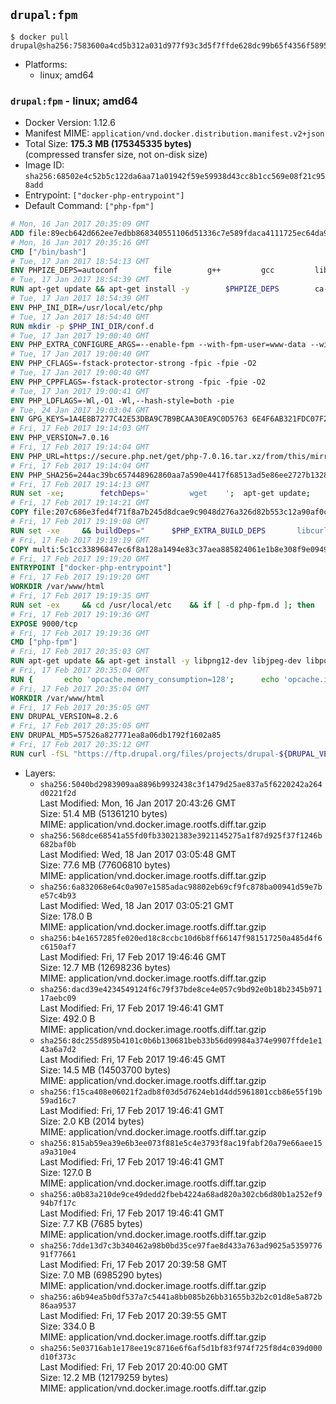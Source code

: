 ## `drupal:fpm`

```console
$ docker pull drupal@sha256:7583600a4cd5b312a031d977f93c3d5f7ffde628dc99b65f4356f5895728b5a3
```

-	Platforms:
	-	linux; amd64

### `drupal:fpm` - linux; amd64

-	Docker Version: 1.12.6
-	Manifest MIME: `application/vnd.docker.distribution.manifest.v2+json`
-	Total Size: **175.3 MB (175345335 bytes)**  
	(compressed transfer size, not on-disk size)
-	Image ID: `sha256:68502e4c52b5c122da6aa71a01942f59e59938d43cc8b1cc569e08f21c958add`
-	Entrypoint: `["docker-php-entrypoint"]`
-	Default Command: `["php-fpm"]`

```dockerfile
# Mon, 16 Jan 2017 20:35:09 GMT
ADD file:89ecb642d662ee7edbb868340551106d51336c7e589fdaca4111725ec64da957 in / 
# Mon, 16 Jan 2017 20:35:16 GMT
CMD ["/bin/bash"]
# Tue, 17 Jan 2017 18:54:13 GMT
ENV PHPIZE_DEPS=autoconf 		file 		g++ 		gcc 		libc-dev 		make 		pkg-config 		re2c
# Tue, 17 Jan 2017 18:54:39 GMT
RUN apt-get update && apt-get install -y 		$PHPIZE_DEPS 		ca-certificates 		curl 		libedit2 		libsqlite3-0 		libxml2 		xz-utils 	--no-install-recommends && rm -r /var/lib/apt/lists/*
# Tue, 17 Jan 2017 18:54:39 GMT
ENV PHP_INI_DIR=/usr/local/etc/php
# Tue, 17 Jan 2017 18:54:40 GMT
RUN mkdir -p $PHP_INI_DIR/conf.d
# Tue, 17 Jan 2017 19:00:40 GMT
ENV PHP_EXTRA_CONFIGURE_ARGS=--enable-fpm --with-fpm-user=www-data --with-fpm-group=www-data
# Tue, 17 Jan 2017 19:00:40 GMT
ENV PHP_CFLAGS=-fstack-protector-strong -fpic -fpie -O2
# Tue, 17 Jan 2017 19:00:40 GMT
ENV PHP_CPPFLAGS=-fstack-protector-strong -fpic -fpie -O2
# Tue, 17 Jan 2017 19:00:41 GMT
ENV PHP_LDFLAGS=-Wl,-O1 -Wl,--hash-style=both -pie
# Tue, 24 Jan 2017 19:03:04 GMT
ENV GPG_KEYS=1A4E8B7277C42E53DBA9C7B9BCAA30EA9C0D5763 6E4F6AB321FDC07F2C332E3AC2BF0BC433CFC8B3
# Fri, 17 Feb 2017 19:14:03 GMT
ENV PHP_VERSION=7.0.16
# Fri, 17 Feb 2017 19:14:04 GMT
ENV PHP_URL=https://secure.php.net/get/php-7.0.16.tar.xz/from/this/mirror PHP_ASC_URL=https://secure.php.net/get/php-7.0.16.tar.xz.asc/from/this/mirror
# Fri, 17 Feb 2017 19:14:04 GMT
ENV PHP_SHA256=244ac39bc657448962860aa7a590e4417f68513ad5e86ee2727b1328b0537309 PHP_MD5=6161aba9d24322d889da5d2ff944bddf
# Fri, 17 Feb 2017 19:14:13 GMT
RUN set -xe; 		fetchDeps=' 		wget 	'; 	apt-get update; 	apt-get install -y --no-install-recommends $fetchDeps; 	rm -rf /var/lib/apt/lists/*; 		mkdir -p /usr/src; 	cd /usr/src; 		wget -O php.tar.xz "$PHP_URL"; 		if [ -n "$PHP_SHA256" ]; then 		echo "$PHP_SHA256 *php.tar.xz" | sha256sum -c -; 	fi; 	if [ -n "$PHP_MD5" ]; then 		echo "$PHP_MD5 *php.tar.xz" | md5sum -c -; 	fi; 		if [ -n "$PHP_ASC_URL" ]; then 		wget -O php.tar.xz.asc "$PHP_ASC_URL"; 		export GNUPGHOME="$(mktemp -d)"; 		for key in $GPG_KEYS; do 			gpg --keyserver ha.pool.sks-keyservers.net --recv-keys "$key"; 		done; 		gpg --batch --verify php.tar.xz.asc php.tar.xz; 		rm -r "$GNUPGHOME"; 	fi; 		apt-get purge -y --auto-remove $fetchDeps
# Fri, 17 Feb 2017 19:14:21 GMT
COPY file:207c686e3fed4f71f8a7b245d8dcae9c9048d276a326d82b553c12a90af0c0ca in /usr/local/bin/ 
# Fri, 17 Feb 2017 19:19:08 GMT
RUN set -xe 	&& buildDeps=" 		$PHP_EXTRA_BUILD_DEPS 		libcurl4-openssl-dev 		libedit-dev 		libsqlite3-dev 		libssl-dev 		libxml2-dev 	" 	&& apt-get update && apt-get install -y $buildDeps --no-install-recommends && rm -rf /var/lib/apt/lists/* 		&& export CFLAGS="$PHP_CFLAGS" 		CPPFLAGS="$PHP_CPPFLAGS" 		LDFLAGS="$PHP_LDFLAGS" 	&& docker-php-source extract 	&& cd /usr/src/php 	&& ./configure 		--with-config-file-path="$PHP_INI_DIR" 		--with-config-file-scan-dir="$PHP_INI_DIR/conf.d" 				--disable-cgi 				--enable-ftp 		--enable-mbstring 		--enable-mysqlnd 				--with-curl 		--with-libedit 		--with-openssl 		--with-zlib 				$PHP_EXTRA_CONFIGURE_ARGS 	&& make -j "$(nproc)" 	&& make install 	&& { find /usr/local/bin /usr/local/sbin -type f -executable -exec strip --strip-all '{}' + || true; } 	&& make clean 	&& docker-php-source delete 		&& apt-get purge -y --auto-remove -o APT::AutoRemove::RecommendsImportant=false $buildDeps
# Fri, 17 Feb 2017 19:19:19 GMT
COPY multi:5c1cc33896847ec6f8a128a1494e83c37aea885824061e1b8e308f9e09499956 in /usr/local/bin/ 
# Fri, 17 Feb 2017 19:19:20 GMT
ENTRYPOINT ["docker-php-entrypoint"]
# Fri, 17 Feb 2017 19:19:20 GMT
WORKDIR /var/www/html
# Fri, 17 Feb 2017 19:19:35 GMT
RUN set -ex 	&& cd /usr/local/etc 	&& if [ -d php-fpm.d ]; then 		sed 's!=NONE/!=!g' php-fpm.conf.default | tee php-fpm.conf > /dev/null; 		cp php-fpm.d/www.conf.default php-fpm.d/www.conf; 	else 		mkdir php-fpm.d; 		cp php-fpm.conf.default php-fpm.d/www.conf; 		{ 			echo '[global]'; 			echo 'include=etc/php-fpm.d/*.conf'; 		} | tee php-fpm.conf; 	fi 	&& { 		echo '[global]'; 		echo 'error_log = /proc/self/fd/2'; 		echo; 		echo '[www]'; 		echo '; if we send this to /proc/self/fd/1, it never appears'; 		echo 'access.log = /proc/self/fd/2'; 		echo; 		echo 'clear_env = no'; 		echo; 		echo '; Ensure worker stdout and stderr are sent to the main error log.'; 		echo 'catch_workers_output = yes'; 	} | tee php-fpm.d/docker.conf 	&& { 		echo '[global]'; 		echo 'daemonize = no'; 		echo; 		echo '[www]'; 		echo 'listen = [::]:9000'; 	} | tee php-fpm.d/zz-docker.conf
# Fri, 17 Feb 2017 19:19:36 GMT
EXPOSE 9000/tcp
# Fri, 17 Feb 2017 19:19:36 GMT
CMD ["php-fpm"]
# Fri, 17 Feb 2017 20:35:03 GMT
RUN apt-get update && apt-get install -y libpng12-dev libjpeg-dev libpq-dev 	&& rm -rf /var/lib/apt/lists/* 	&& docker-php-ext-configure gd --with-png-dir=/usr --with-jpeg-dir=/usr 	&& docker-php-ext-install gd mbstring opcache pdo pdo_mysql pdo_pgsql zip
# Fri, 17 Feb 2017 20:35:04 GMT
RUN { 		echo 'opcache.memory_consumption=128'; 		echo 'opcache.interned_strings_buffer=8'; 		echo 'opcache.max_accelerated_files=4000'; 		echo 'opcache.revalidate_freq=60'; 		echo 'opcache.fast_shutdown=1'; 		echo 'opcache.enable_cli=1'; 	} > /usr/local/etc/php/conf.d/opcache-recommended.ini
# Fri, 17 Feb 2017 20:35:04 GMT
WORKDIR /var/www/html
# Fri, 17 Feb 2017 20:35:05 GMT
ENV DRUPAL_VERSION=8.2.6
# Fri, 17 Feb 2017 20:35:05 GMT
ENV DRUPAL_MD5=57526a827771ea8a06db1792f1602a85
# Fri, 17 Feb 2017 20:35:12 GMT
RUN curl -fSL "https://ftp.drupal.org/files/projects/drupal-${DRUPAL_VERSION}.tar.gz" -o drupal.tar.gz 	&& echo "${DRUPAL_MD5} *drupal.tar.gz" | md5sum -c - 	&& tar -xz --strip-components=1 -f drupal.tar.gz 	&& rm drupal.tar.gz 	&& chown -R www-data:www-data sites modules themes
```

-	Layers:
	-	`sha256:5040bd2983909aa8896b9932438c3f1479d25ae837a5f6220242a264d0221f2d`  
		Last Modified: Mon, 16 Jan 2017 20:43:26 GMT  
		Size: 51.4 MB (51361210 bytes)  
		MIME: application/vnd.docker.image.rootfs.diff.tar.gzip
	-	`sha256:568dce68541a55fd0fb33021383e3921145275a1f87d925f37f1246b682baf0b`  
		Last Modified: Wed, 18 Jan 2017 03:05:48 GMT  
		Size: 77.6 MB (77606810 bytes)  
		MIME: application/vnd.docker.image.rootfs.diff.tar.gzip
	-	`sha256:6a832068e64c0a907e1585adac98802eb69cf9fc878ba00941d59e7be57c4b93`  
		Last Modified: Wed, 18 Jan 2017 03:05:21 GMT  
		Size: 178.0 B  
		MIME: application/vnd.docker.image.rootfs.diff.tar.gzip
	-	`sha256:b4e1657285fe020ed18c8ccbc10d6b8ff66147f981517250a485d4f6c6150af7`  
		Last Modified: Fri, 17 Feb 2017 19:46:46 GMT  
		Size: 12.7 MB (12698236 bytes)  
		MIME: application/vnd.docker.image.rootfs.diff.tar.gzip
	-	`sha256:dacd39e4234549124f6c79f37bde8ce4e057c9bd92e0b18b2345b97117aebc09`  
		Last Modified: Fri, 17 Feb 2017 19:46:41 GMT  
		Size: 492.0 B  
		MIME: application/vnd.docker.image.rootfs.diff.tar.gzip
	-	`sha256:8dc255d895b4101c0b6b130681beb33b56d09984a374e9907ffde1e143a6a7d2`  
		Last Modified: Fri, 17 Feb 2017 19:46:45 GMT  
		Size: 14.5 MB (14503700 bytes)  
		MIME: application/vnd.docker.image.rootfs.diff.tar.gzip
	-	`sha256:f15ca408e06021f2adb8f03d5d7624eb1d4dd5961801ccb86e55f19b59ad16c7`  
		Last Modified: Fri, 17 Feb 2017 19:46:41 GMT  
		Size: 2.0 KB (2014 bytes)  
		MIME: application/vnd.docker.image.rootfs.diff.tar.gzip
	-	`sha256:815ab59ea39e6b3ee073f881e5c4e3793f8ac19fabf20a79e66aee15a9a310e4`  
		Last Modified: Fri, 17 Feb 2017 19:46:41 GMT  
		Size: 127.0 B  
		MIME: application/vnd.docker.image.rootfs.diff.tar.gzip
	-	`sha256:a0b83a210de9ce49dedd2fbeb4224a68ad820a302cb6d80b1a252ef994b7f17c`  
		Last Modified: Fri, 17 Feb 2017 19:46:41 GMT  
		Size: 7.7 KB (7685 bytes)  
		MIME: application/vnd.docker.image.rootfs.diff.tar.gzip
	-	`sha256:7dde13d7c3b340462a98b0bd35ce97fae8d433a763ad9025a535977691f77661`  
		Last Modified: Fri, 17 Feb 2017 20:39:58 GMT  
		Size: 7.0 MB (6985290 bytes)  
		MIME: application/vnd.docker.image.rootfs.diff.tar.gzip
	-	`sha256:a6b94ea5b0df537a7c5441a8bb085b26bb31655b32b2c01d8e5a872b86aa9537`  
		Last Modified: Fri, 17 Feb 2017 20:39:55 GMT  
		Size: 334.0 B  
		MIME: application/vnd.docker.image.rootfs.diff.tar.gzip
	-	`sha256:5e03716ab1e178ee19c8716e6f6af5d1bf83f974f725f8d4c039d000d10f373c`  
		Last Modified: Fri, 17 Feb 2017 20:40:00 GMT  
		Size: 12.2 MB (12179259 bytes)  
		MIME: application/vnd.docker.image.rootfs.diff.tar.gzip
